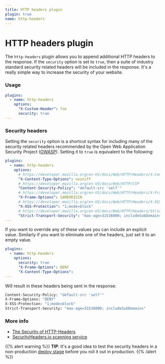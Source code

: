 ```yaml
---
title: HTTP headers plugin
plugin: true
name: http-headers
---
```


# HTTP headers plugin

The `http-headers` plugin allows you to append additional HTTP headers to the response. If the `security` option is set to `true`, then a suite of industry standard security related headers will be included in the response. It's a really simple way to increase the security of your website.

### Usage

~~~yaml
plugins:
  - name: http-headers
    options:
      "X-Custom-Header": foo
      security: true
---
~~~

### Security headers

Setting the `security` option is a shortcut syntax for including many of the security related headers recommended by the Open Web Application Security Project ([OWASP](https://www.owasp.org/index.php/Main_Page)). Setting it to `true` is equivalent to the following:

~~~yaml
plugins:
  - name: http-headers
    options:
      # https://developer.mozilla.org/en-US/docs/Web/HTTP/Headers/X-Content-Type-Options
      "X-Content-Type-Options": nosniff
      # https://developer.mozilla.org/en-US/docs/Web/HTTP/CSP
      "Content-Security-Policy": "default-src 'self'"
      # https://developer.mozilla.org/en-US/docs/Web/HTTP/Headers/X-Frame-Options
      "X-Frame-Options": SAMEORIGIN
      # https://developer.mozilla.org/en-US/docs/Web/HTTP/Headers/X-XSS-Protection
      "X-XSS-Protection": "1;mode=block"
      # https://developer.mozilla.org/en-US/docs/Web/HTTP/Headers/Strict-Transport-Security
      "Strict-Transport-Security": "max-age=31536000; includeSubDomains"
---
~~~

If you want to override any of these values you can include an explicit value. Similarly if you want to eliminate one of the headers, just set it to an empty value.

~~~yaml
plugins:
  - name: http-headers
    options:
      security: true
      "X-Frame-Options": DENY
      "X-Content-Type-Options":
---
~~~

Will result in these headers being sent in the response:

~~~sh
Content-Security-Policy: "default-src 'self'"
X-Frame-Options: "DENY"
X-XSS-Protection: "1;mode=block"
Strict-Transport-Security: "max-age=31536000; includeSubDomains"
~~~

### More info
* [The Security of HTTP-Headers](https://www.contextis.com/resources/blog/security-http-headers/)
* [SecurityHeaders.io scanning service](https://securityheaders.io/)

{{% alert warning %}}
**TIP**: It's a good idea to test the security headers in a non-production [deploy stage](/docs/overview#deploy-stages) before you roll it out in production.
{{% /alert %}}
